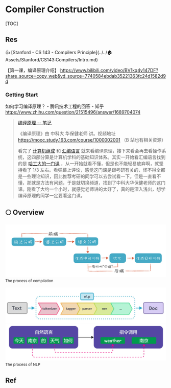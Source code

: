 # Compiler Construction

[TOC]



## Res
👍  [Stanford - CS 143 - Compilers Principle](../../🏠 Assets/Stanford/CS143:Compilers/Intro.md) 

【第一课，编译原理介绍】 https://www.bilibili.com/video/BV1kq4y147DF?share_source=copy_web&vd_source=7740584ebdab35221363fc24d1582d9d


### Getting Start
如何学习编译原理？ - 腾讯技术工程的回答 - 知乎 https://www.zhihu.com/question/21515496/answer/1689704074


>  [编译原理 -- 笔记](https://github.com/wangfupeng1988/read-notes/blob/master/video/编译原理.md)
>  
> 《编译原理》由 中科大 华保健老师 讲。视频地址 https://mooc.study.163.com/course/1000002001 （B 站也有相关资源）
>
> 看完了 [计算机组成](https://github.com/wangfupeng1988/read-notes/blob/master/video/计算机组成.md) 和 [汇编语言](https://github.com/wangfupeng1988/read-notes/blob/master/video/汇编语言.md) 就来看编译原理，接下来看会再去看操作系统，这四部分算是计算机学科的基础知识体系。其实一开始看汇编语言找到的是 [哈工大的一门课](https://www.bilibili.com/video/av17649289?from=search&seid=3383969367865956125) ，从一开始就看不懂，但是也不能轻易放弃啊，就坚持看了 1/3 左右。看弹幕上评论，感觉这门课是跟考研有关的，怪不得全都是一些理论知识，因此推荐考研的同学可以去尝试看一下。但是一直看不懂，那就是方法有问题，于是就切换频道，找到了中科大华保健老师的这门课。刚看了大约一个小时，就感觉老师讲的太好了，真的是深入浅出，想学编译原理的同学一定要看这门课。


## 🌕 Overview

![img](../../../../Assets/Pics/v2-e64ffca4c671f0038e0763202d55ec53_1440w.webp)
<small>The process of compilation</small>

![img](../../../../Assets/Pics/v2-e5db6f0744ca512453bc3e30d5daa8ed_1440w.webp)
![img](../../../../Assets/Pics/v2-021c8f16065c41abc2229967c3dbf1b2_1440w.webp)
<small>The process of NLP</small>





## Ref


